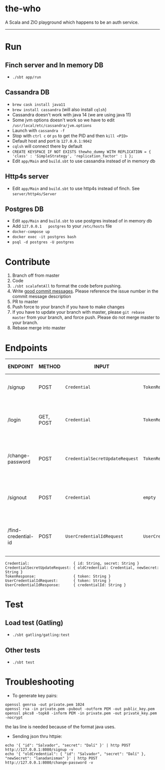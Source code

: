 the-who
=======
A Scala and ZIO playground which happens to be an auth service.

----

Run
===

Finch server and In memory DB 
-------------------------------
* `./sbt app/run`

Cassandra DB
------------
* `brew cask install java11`
* `brew install cassandra` (will also install `cqlsh`)
* Cassandra doesn't work with java 14 (we are using java 11)
* Some jvm options doesn't work so we have to edit `/usr/local/etc/cassandra/jvm.options`
* Launch with `cassandra -f`
* Stop with `ctrl c` or `ps` to get the PID and then `kill <PID>`
* Default host and port is `127.0.0.1:9042`
* `cqlsh` will connect there by default
* `CREATE KEYSPACE IF NOT EXISTS thewho_dummy WITH REPLICATION = { 'class' : 'SimpleStrategy', 'replication_factor' : 1 };`
* Edit `app/Main` and `build.sbt` to use cassandra instead of in memory db


Http4s server
-------------
* Edit `app/Main` and `build.sbt` to use http4s instead of finch. See `server/http4s/Server`

Postgres DB
-----------
* Edit `app/Main` and `build.sbt` to use postgres instead of in memory db
* Add `127.0.0.1   postgres` to your `/etc/hosts` file
* `docker-compose up`
* `docker exec -it postgres bash`
* `psql -d postgres -U postgres`

Contribute
==========
1) Branch off from master
2) Code
3) `./sbt scalafmtAll` to format the code before pushing.
4) Write [good commit messages](https://github.com/erlang/otp/wiki/writing-good-commit-messages).
    Please reference the issue number in the commit message description
5) PR to master
6) Push force to your branch if you have to make changes
7) If you have to update your branch with master, please `git rebase master` from your branch, and force push.
    Please do not merge master to your branch.
8) Rebase merge into master

Endpoints
=========

| ENDPOINT            | METHOD     | INPUT                           | OUTPUT                     | STATUS CODES                |
|---------------------|------------|------------------------------   | ---------------------------|-----------------------------|
| /signup             | POST       | `Credential`                    | `TokenResponse`            | 201, 209, 422, 500          |
| /login              | GET, POST  | `Credential`                    | `TokenResponse`            | 200, 401 403, 404, 422, 500 |
| /change-password    | POST       | `CredentialSecretUpdateRequest` | `TokenResponse`            | 200, 401 403, 404, 422, 500 |
| /signout            | POST       | `Credential`                    | `empty`                    | 204, 401 403, 404, 422, 500 |
| /find-credential-id | POST       | `UserCredentialIdRequest`       | `UserCredentialIdResponse` | 200, 401 403, 404, 422, 500 |

```
Credential:                    { id: String, secret: String }
CredentialSecretUpdateRequest: { oldCredential: Credential, newSecret: String }
TokenResponse:                 { token: String }
UserCredentialIdRequest:       { token: String }
UserCredentialIdResponse:      { credentialId: String }
```

Test
====

Load test (Gatling)
-------------------
* `./sbt gatling/gatling:test`

Other tests
-----------
* `./sbt test`

Troubleshooting
===============
* To generate key pairs:
```shell script
openssl genrsa -out private.pem 1024
openssl rsa -in private.pem -pubout -outform PEM -out public_key.pem
openssl pkcs8 -topk8 -inform PEM -in private.pem -out private_key.pem -nocrypt
```
the las line is needed because of the format java uses.

* Sending json thru httpie:
```shell script
echo '{ "id": "Salvador", "secret": "Dalí" }' | http POST http://127.0.0.1:8080/signup -v
echo '{ "oldCredential": { "id": "Salvador", "secret": "Dalí" }, "newSecret": "lanadanisman" }' | http POST http://127.0.0.1:8080/change-password -v  
``` 
